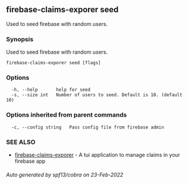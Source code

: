 ## firebase-claims-exporer seed

Used to seed firebase with random users.

### Synopsis

Used to seed firebase with random users.

```
firebase-claims-exporer seed [flags]
```

### Options

```
  -h, --help       help for seed
  -s, --size int   Number of users to seed. Default is 10. (default 10)
```

### Options inherited from parent commands

```
  -c, --config string   Pass config file from firebase admin
```

### SEE ALSO

* [firebase-claims-exporer](firebase-claims-exporer.md)	 - A tui application to manage claims in your firebase app

###### Auto generated by spf13/cobra on 23-Feb-2022
